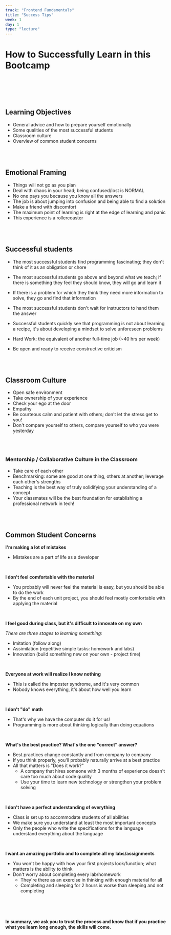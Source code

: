 ```yaml
---
track: "Frontend Fundamentals"
title: "Success Tips"
week: 1
day: 1
type: "lecture"
---
```


# How to Successfully Learn in this Bootcamp

<br>
<br>
<br>
<br>

## Learning Objectives

- General advice and how to prepare yourself emotionally
- Some qualities of the most successful students
- Classroom culture
- Overview of common student concerns

<br>
<br>

## Emotional Framing

- Things will not go as you plan
- Deal with chaos in your head; being confused/lost is NORMAL
- No one pays you because you know all the answers
- The job is about jumping into confusion and being able to find a solution
- Make a friend with discomfort
- The maximum point of learning is right at the edge of learning and panic
- This experience is a rollercoaster

<br>
<br>

## Successful students

- The most successful students find programming fascinating; they don't think
  of it as an obligation or chore

- The most successful students go above and beyond what we teach; if there is
  something they feel they should know, they will go and learn it

- If there is a problem for which they think they need more information to solve, they go and find that information

- The most successful students don't wait for instructors to hand them the answer

- Successful students quickly see that programming is not about learning a recipe,
  it's about developing a mindset to solve unforeseen problems

- Hard Work: the equivalent of another full-time job (~40 hrs per week)

- Be open and ready to receive constructive criticism

<br>
<br>

## Classroom Culture

- Open safe environment
- Take ownership of your experience
- Check your ego at the door
- Empathy
- Be courteous calm and patient with others; don't let the stress get to you!
- Don't compare yourself to others, compare yourself to who you were yesterday

<br>
<br>

### Mentorship / Collaborative Culture in the Classroom

- Take care of each other
- Benchmarking: some are good at one thing, others at another; leverage each other's strengths
- Teaching is the best way of truly solidifying your understanding of a concept
- Your classmates will be the best foundation for establishing a professional network in tech!

<br>
<br>

## Common Student Concerns

**I'm making a lot of mistakes**

- Mistakes are a part of life as a developer

<br>

**I don't feel comfortable with the material**

- You probably will never feel the material is easy, but you should be able to do the work
- By the end of each unit project, you should feel mostly comfortable with applying the material

<br>

**I feel good during class, but it's difficult to innovate on my own**

_There are three stages to learning something:_

- Imitation (follow along)
- Assimilation (repetitive simple tasks: homework and labs)
- Innovation (build something new on your own - project time)

<br>

**Everyone at work will realize I know nothing**

- This is called the imposter syndrome, and it's very common
- Nobody knows everything, it's about how well you learn

<br>

**I don't "do" math**

- That's why we have the computer do it for us!
- Programming is more about thinking logically than doing equations

<br>

**What's the best practice? What's the one "correct" answer?**

- Best practices change constantly and from company to company
- If you think properly, you'll probably naturally arrive at a best practice
- All that matters is "Does it work?"
  - A company that hires someone with 3 months of experience doesn't care too much about code quality
  - Use your time to learn new technology or strengthen your problem solving

<br>

**I don't have a perfect understanding of everything**

- Class is set up to accommodate students of all abilities
- We make sure you understand at least the most important concepts
- Only the people who write the specifications for the language understand everything about the language

<br>

**I want an amazing portfolio and to complete all my labs/assignments**

- You won't be happy with how your first projects look/function; what matters is the ability to think
- Don't worry about completing every lab/homework
  - They're there as an exercise in thinking with enough material for all
  - Completing and sleeping for 2 hours is worse than sleeping and not completing

<br>
<br>
<br>

**In summary, we ask you to trust the process and know that if you practice what you learn long enough, the skills will come.**
